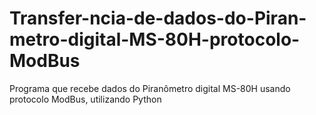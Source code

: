# Transfer-ncia-de-dados-do-Piran-metro-digital-MS-80H-protocolo-ModBus
Programa que recebe dados do Piranômetro digital MS-80H usando protocolo ModBus, utilizando Python
